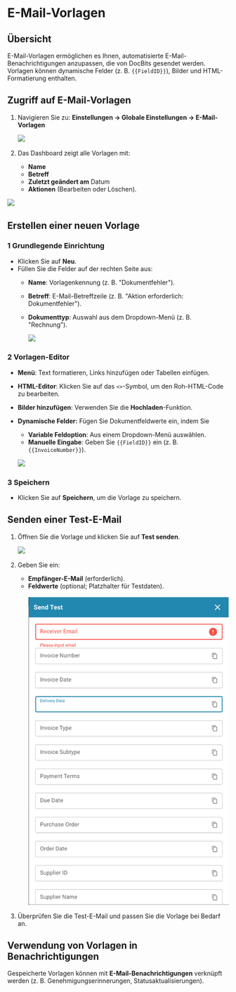 # E-Mail-Vorlagen

## **Übersicht**

E-Mail-Vorlagen ermöglichen es Ihnen, automatisierte E-Mail-Benachrichtigungen anzupassen, die von DocBits gesendet werden. Vorlagen können dynamische Felder (z. B. `{{FieldID}}`), Bilder und HTML-Formatierung enthalten.

## **Zugriff auf E-Mail-Vorlagen**

1.  Navigieren Sie zu: **Einstellungen → Globale Einstellungen → E-Mail-Vorlagen**

    ![](https://docs.docbits.com/~gitbook/image?url=https%3A%2F%2F578966019-files.gitbook.io%2F%7E%2Ffiles%2Fv0%2Fb%2Fgitbook-x-prod.appspot.com%2Fo%2Fspaces%252FT2n2w4uDCJvv7CJ5zrdk%252Fuploads%252FWzjaI1Jinpw0PQHCuwM0%252Fimage.png%3Falt%3Dmedia%26token%3D21f7af41-6ebe-4e25-952f-9ae0b11cade2\&width=768\&dpr=4\&quality=100\&sign=ae789081\&sv=2)
2. Das Dashboard zeigt alle Vorlagen mit:
   * **Name**
   * **Betreff**
   * **Zuletzt geändert am** Datum
   * **Aktionen** (Bearbeiten oder Löschen).

![](https://docs.docbits.com/~gitbook/image?url=https%3A%2F%2F578966019-files.gitbook.io%2F%7E%2Ffiles%2Fv0%2Fb%2Fgitbook-x-prod.appspot.com%2Fo%2Fspaces%252FT2n2w4uDCJvv7CJ5zrdk%252Fuploads%252FENN4zipGg75mpi2OooPP%252Fimage.png%3Falt%3Dmedia%26token%3Ddff6d8a8-e5b3-4e52-bee1-e311daba7b64\&width=768\&dpr=4\&quality=100\&sign=4202a84f\&sv=2)

## **Erstellen einer neuen Vorlage**

### **1 Grundlegende Einrichtung**

* Klicken Sie auf **Neu**.
* Füllen Sie die Felder auf der rechten Seite aus:
  * **Name**: Vorlagenkennung (z. B. "Dokumentfehler").
  * **Betreff**: E-Mail-Betreffzeile (z. B. "Aktion erforderlich: Dokumentfehler").
  *   **Dokumenttyp**: Auswahl aus dem Dropdown-Menü (z. B. "Rechnung").

      ![](https://docs.docbits.com/~gitbook/image?url=https%3A%2F%2F578966019-files.gitbook.io%2F%7E%2Ffiles%2Fv0%2Fb%2Fgitbook-x-prod.appspot.com%2Fo%2Fspaces%252FT2n2w4uDCJvv7CJ5zrdk%252Fuploads%252FXzmfZBIoyoDS7tTz1qo4%252Fimage.png%3Falt%3Dmedia%26token%3D24547984-2406-41b5-95d6-0f7f45e06258\&width=768\&dpr=4\&quality=100\&sign=f7aa9b89\&sv=2)

### **2 Vorlagen-Editor**

* **Menü**: Text formatieren, Links hinzufügen oder Tabellen einfügen.
* **HTML-Editor**: Klicken Sie auf das `<>`-Symbol, um den Roh-HTML-Code zu bearbeiten.
* **Bilder hinzufügen**: Verwenden Sie die **Hochladen**-Funktion.
*   **Dynamische Felder:** Fügen Sie Dokumentfeldwerte ein, indem Sie

    * **Variable Feldoption**: Aus einem Dropdown-Menü auswählen.
    * **Manuelle Eingabe**: Geben Sie `{{FieldID}}` ein (z. B. `{{InvoiceNumber}}`).

    ![](https://docs.docbits.com/~gitbook/image?url=https%3A%2F%2F578966019-files.gitbook.io%2F%7E%2Ffiles%2Fv0%2Fb%2Fgitbook-x-prod.appspot.com%2Fo%2Fspaces%252FT2n2w4uDCJvv7CJ5zrdk%252Fuploads%252FFE1lZlOTyWH0yaGTZnvO%252Fimage.png%3Falt%3Dmedia%26token%3D428f9277-7ad7-4c37-b2e9-578b82d64f91\&width=768\&dpr=4\&quality=100\&sign=2a17ce28\&sv=2)

### **3 Speichern**

* Klicken Sie auf **Speichern**, um die Vorlage zu speichern.

## **Senden einer Test-E-Mail**

1.  Öffnen Sie die Vorlage und klicken Sie auf **Test senden**.

    ![](https://docs.docbits.com/~gitbook/image?url=https%3A%2F%2F578966019-files.gitbook.io%2F%7E%2Ffiles%2Fv0%2Fb%2Fgitbook-x-prod.appspot.com%2Fo%2Fspaces%252FT2n2w4uDCJvv7CJ5zrdk%252Fuploads%252FZTskZNsVfWj6IwBmwoR5%252Fimage.png%3Falt%3Dmedia%26token%3D62229942-2ee7-4d58-833c-eb863b18f2d3\&width=768\&dpr=4\&quality=100\&sign=b804f787\&sv=2)
2. Geben Sie ein:
   * **Empfänger-E-Mail** (erforderlich).
   * **Feldwerte** (optional; Platzhalter für Testdaten). \
     \
     ![](<../../../.gitbook/assets/image (19).png>)
3. Überprüfen Sie die Test-E-Mail und passen Sie die Vorlage bei Bedarf an.

## **Verwendung von Vorlagen in Benachrichtigungen**

Gespeicherte Vorlagen können mit **E-Mail-Benachrichtigungen** verknüpft werden (z. B. Genehmigungserinnerungen, Statusaktualisierungen).
